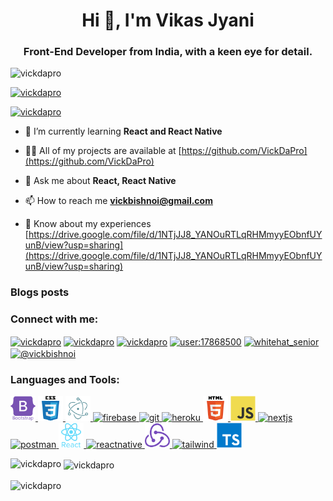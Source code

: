 <h1 align="center">Hi 👋, I'm Vikas Jyani</h1>
<h3 align="center">Front-End Developer from India, with a keen eye for detail.</h3>

<p align="left"> <img src="https://komarev.com/ghpvc/?username=vickdapro&label=Profile%20views&color=0e75b6&style=flat" alt="vickdapro" /> </p>

<p align="left"> <a href="https://github.com/ryo-ma/github-profile-trophy"><img src="https://github-profile-trophy.vercel.app/?username=vickdapro" alt="vickdapro" /></a> </p>

<p align="left"> <a href="https://twitter.com/vickdapro" target="blank"><img src="https://img.shields.io/twitter/follow/vickdapro?logo=twitter&style=for-the-badge" alt="vickdapro" /></a> </p>

- 🌱 I’m currently learning **React and React Native**

- 👨‍💻 All of my projects are available at [https://github.com/VickDaPro](https://github.com/VickDaPro)

- 💬 Ask me about **React, React Native**

- 📫 How to reach me **vickbishnoi@gmail.com**

- 📄 Know about my experiences [https://drive.google.com/file/d/1NTjJJ8_YANOuRTLqRHMmyyEObnfUYunB/view?usp=sharing](https://drive.google.com/file/d/1NTjJJ8_YANOuRTLqRHMmyyEObnfUYunB/view?usp=sharing)

### Blogs posts
<!-- BLOG-POST-LIST:START -->
<!-- BLOG-POST-LIST:END -->

<h3 align="left">Connect with me:</h3>
<p align="left">
<a href="https://dev.to/vickdapro" target="blank"><img align="center" src="https://raw.githubusercontent.com/rahuldkjain/github-profile-readme-generator/master/src/images/icons/Social/devto.svg" alt="vickdapro" height="30" width="40" /></a>
<a href="https://twitter.com/vickdapro" target="blank"><img align="center" src="https://raw.githubusercontent.com/rahuldkjain/github-profile-readme-generator/master/src/images/icons/Social/twitter.svg" alt="vickdapro" height="30" width="40" /></a>
<a href="https://linkedin.com/in/vickdapro" target="blank"><img align="center" src="https://raw.githubusercontent.com/rahuldkjain/github-profile-readme-generator/master/src/images/icons/Social/linked-in-alt.svg" alt="vickdapro" height="30" width="40" /></a>
<a href="https://stackoverflow.com/users/user:17868500" target="blank"><img align="center" src="https://raw.githubusercontent.com/rahuldkjain/github-profile-readme-generator/master/src/images/icons/Social/stack-overflow.svg" alt="user:17868500" height="30" width="40" /></a>
<a href="https://instagram.com/whitehat_senior" target="blank"><img align="center" src="https://raw.githubusercontent.com/rahuldkjain/github-profile-readme-generator/master/src/images/icons/Social/instagram.svg" alt="whitehat_senior" height="30" width="40" /></a>
<a href="https://medium.com/@vickbishnoi" target="blank"><img align="center" src="https://raw.githubusercontent.com/rahuldkjain/github-profile-readme-generator/master/src/images/icons/Social/medium.svg" alt="@vickbishnoi" height="30" width="40" /></a>
</p>

<h3 align="left">Languages and Tools:</h3>
<p align="left"> <a href="https://getbootstrap.com" target="_blank" rel="noreferrer"> <img src="https://raw.githubusercontent.com/devicons/devicon/master/icons/bootstrap/bootstrap-plain-wordmark.svg" alt="bootstrap" width="40" height="40"/> </a> <a href="https://www.w3schools.com/css/" target="_blank" rel="noreferrer"> <img src="https://raw.githubusercontent.com/devicons/devicon/master/icons/css3/css3-original-wordmark.svg" alt="css3" width="40" height="40"/> </a> <a href="https://www.electronjs.org" target="_blank" rel="noreferrer"> <img src="https://raw.githubusercontent.com/devicons/devicon/master/icons/electron/electron-original.svg" alt="electron" width="40" height="40"/> </a> <a href="https://firebase.google.com/" target="_blank" rel="noreferrer"> <img src="https://www.vectorlogo.zone/logos/firebase/firebase-icon.svg" alt="firebase" width="40" height="40"/> </a> <a href="https://git-scm.com/" target="_blank" rel="noreferrer"> <img src="https://www.vectorlogo.zone/logos/git-scm/git-scm-icon.svg" alt="git" width="40" height="40"/> </a> <a href="https://heroku.com" target="_blank" rel="noreferrer"> <img src="https://www.vectorlogo.zone/logos/heroku/heroku-icon.svg" alt="heroku" width="40" height="40"/> </a> <a href="https://www.w3.org/html/" target="_blank" rel="noreferrer"> <img src="https://raw.githubusercontent.com/devicons/devicon/master/icons/html5/html5-original-wordmark.svg" alt="html5" width="40" height="40"/> </a> <a href="https://developer.mozilla.org/en-US/docs/Web/JavaScript" target="_blank" rel="noreferrer"> <img src="https://raw.githubusercontent.com/devicons/devicon/master/icons/javascript/javascript-original.svg" alt="javascript" width="40" height="40"/> </a> <a href="https://nextjs.org/" target="_blank" rel="noreferrer"> <img src="https://cdn.worldvectorlogo.com/logos/nextjs-2.svg" alt="nextjs" width="40" height="40"/> </a> <a href="https://postman.com" target="_blank" rel="noreferrer"> <img src="https://www.vectorlogo.zone/logos/getpostman/getpostman-icon.svg" alt="postman" width="40" height="40"/> </a> <a href="https://reactjs.org/" target="_blank" rel="noreferrer"> <img src="https://raw.githubusercontent.com/devicons/devicon/master/icons/react/react-original-wordmark.svg" alt="react" width="40" height="40"/> </a> <a href="https://reactnative.dev/" target="_blank" rel="noreferrer"> <img src="https://reactnative.dev/img/header_logo.svg" alt="reactnative" width="40" height="40"/> </a> <a href="https://redux.js.org" target="_blank" rel="noreferrer"> <img src="https://raw.githubusercontent.com/devicons/devicon/master/icons/redux/redux-original.svg" alt="redux" width="40" height="40"/> </a> <a href="https://tailwindcss.com/" target="_blank" rel="noreferrer"> <img src="https://www.vectorlogo.zone/logos/tailwindcss/tailwindcss-icon.svg" alt="tailwind" width="40" height="40"/> </a> <a href="https://www.typescriptlang.org/" target="_blank" rel="noreferrer"> <img src="https://raw.githubusercontent.com/devicons/devicon/master/icons/typescript/typescript-original.svg" alt="typescript" width="40" height="40"/> </a> </p>

<p><img align="left" src="https://github-readme-stats.vercel.app/api/top-langs?username=vickdapro&show_icons=true&locale=en&layout=compact" alt="vickdapro" /></p>

<p>&nbsp;<img align="center" src="https://github-readme-stats.vercel.app/api?username=vickdapro&show_icons=true&locale=en" alt="vickdapro" /></p>

<p><img align="center" src="https://github-readme-streak-stats.herokuapp.com/?user=vickdapro&" alt="vickdapro" /></p>
